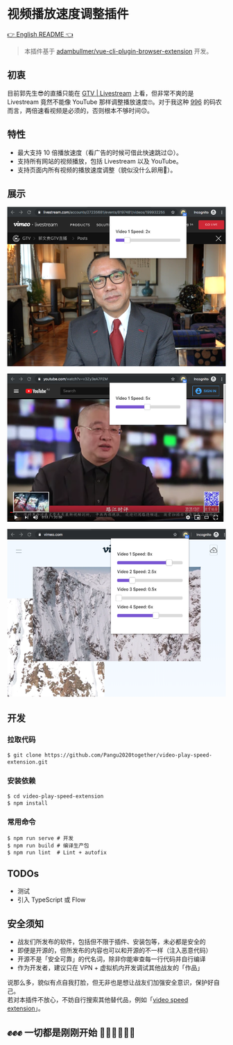 # 视频播放速度调整插件

[👉 English README 👈](./README.md)

> 本插件基于 [adambullmer/vue-cli-plugin-browser-extension](https://github.com/adambullmer/vue-cli-plugin-browser-extension) 开发。

## 初衷

目前郭先生😎的直播只能在 [GTV | Livestream](https://livestream.com/accounts/27235681) 上看，但非常不爽的是 Livestream 竟然不能像 YouTube 那样调整播放速度🙄。对于我这种 [996](https://github.com/996icu/996.ICU/blob/master/README_CN.md) 的码农而言，两倍速看视频是必须的，否则根本不够时间😔。

## 特性

* 最大支持 10 倍播放速度（看广告的时候可借此快速跳过😉）。
* 支持所有网站的视频播放，包括 Livestream 以及 YouTube。
* 支持页面内所有视频的播放速度调整（貌似没什么卵用🤣）。

## 展示

![GTV | Livestream](./screenshots/GTV.png)

![路德 | YouTube](./screenshots/lude.png)

![Vimeo](./screenshots/vimeo.png)

## 开发

### 拉取代码

```
$ git clone https://github.com/Pangu2020together/video-play-speed-extension.git
```

### 安装依赖

```
$ cd video-play-speed-extension
$ npm install
```

### 常用命令

```
$ npm run serve # 开发
$ npm run build # 编译生产包
$ npm run lint  # Lint + autofix
```

## TODOs

* 测试
* 引入 TypeScript 或 Flow

## 安全须知

* 战友们所发布的软件，包括但不限于插件、安装包等，未必都是安全的
* 即便是开源的，但所发布的内容也可以和开源的不一样（注入恶意代码）
* 开源不是「安全可靠」的代名词，除非你能审查每一行代码并自行编译
* 作为开发者，建议只在 VPN + 虚拟机内开发调试其他战友的「作品」

说那么多，貌似有点自我打脸，但无非也是想让战友们加强安全意识，保护好自己。  
若对本插件不放心，不妨自行搜索其他替代品，例如「[video speed extension](https://www.google.com/search?q=video%20speed%20extension)」。

## ✊✊✊ 一切都是刚刚开始 🙏🏻🙏🏻🙏🏻
